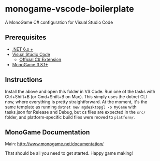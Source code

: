 # monogame-vscode-boilerplate

A MonoGame C# configuration for Visual Studio Code

## Prerequisites

* [.NET 6.x +](https://dotnet.microsoft.com/download)
* [Visual Studio Code](https://code.visualstudio.com/download)
  * [Official C# Extension](https://marketplace.visualstudio.com/items?itemName=ms-dotnettools.csharp)
* [MonoGame 3.8.1+](http://www.monogame.net/downloads/)

## Instructions

Install the above and open this folder in VS Code. Run one of the tasks with Ctrl+Shift+B (or Cmd+Shift+B on Mac). This simply uses the dotnet CLI now, where everything is pretty straightforward. At the moment, it's the same template as running `dotnet new mgdesktopgl -o MyGame` with tasks.json for Release and Debug, but cs files are expected in the `src/` folder, and platform-specific build files were moved to `platform/`.

## MonoGame Documentation

Main: http://www.monogame.net/documentation/

That should be all you need to get started. Happy game making!